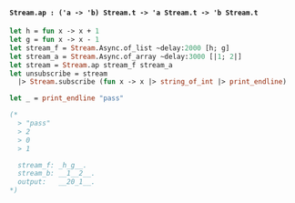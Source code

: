 #### `Stream.ap : ('a -> 'b) Stream.t -> 'a Stream.t -> 'b Stream.t`

```ocaml
let h = fun x -> x + 1
let g = fun x -> x - 1
let stream_f = Stream.Async.of_list ~delay:2000 [h; g]
let stream_a = Stream.Async.of_array ~delay:3000 [|1; 2|]
let stream = Stream.ap stream_f stream_a
let unsubscribe = stream
  |> Stream.subscribe (fun x -> x |> string_of_int |> print_endline)

let _ = print_endline "pass"

(*
  > "pass"
  > 2
  > 0
  > 1

  stream_f: _h_g__.
  stream_b: __1__2__.
  output:   __20_1__.
*)
```